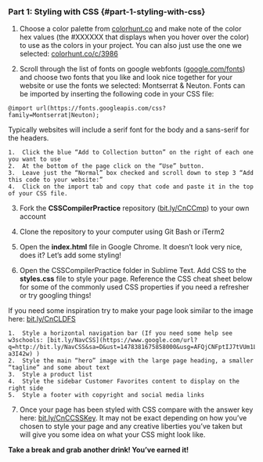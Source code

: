 ### Part 1:  Styling with CSS {#part-1-styling-with-css}

1.  Choose a color palette from [colorhunt.co](https://www.google.com/url?q=http://colorhunt.co/&sa=D&ust=1478381675849000&usg=AFQjCNEXcVJYXfFWdPSAFyEoq4PM_tnBMQ) and make note of the color hex values (the #XXXXXX that displays when you hover over the color) to use as the colors in your project.  You can also just use the one we selected: [colorhunt.co/c/3986](https://www.google.com/url?q=http://colorhunt.co/c/3986&sa=D&ust=1478381675850000&usg=AFQjCNHw0H2Makp2pEbucw5vRFceZ5uDFQ) 

2.  Scroll through the list of fonts on google webfonts ([google.com/fonts](https://www.google.com/url?q=https://www.google.com/fonts&sa=D&ust=1478381675851000&usg=AFQjCNHzwozQ7Hn7o5A8kVzLbdZlrw_aEQ)) and choose two fonts that you like and look nice together for your website or use the fonts we selected: Montserrat &amp; Neuton. Fonts can be imported by inserting the following code in your CSS file:

`@import url(https://fonts.googleapis.com/css?family=Montserrat|Neuton);`

  Typically websites will include a serif font for the body and a sans-serif for the headers.

    1.  Click the blue “Add to Collection button” on the right of each one you want to use
    2.  At the bottom of the page click on the “Use” button.
    3.  Leave just the “Normal” box checked and scroll down to step 3 “Add this code to your website:”
    4.  Click on the import tab and copy that code and paste it in the top of your CSS file.

3.  Fork the **CSSCompilerPractice** repository ([bit.ly/CnCCmp](https://www.google.com/url?q=http://bit.ly/CnCCmp&sa=D&ust=1478381675854000&usg=AFQjCNErZXRWwUn85j0f3ZhjdLCZzoC6Cw)) to your own account

4.  Clone the repository to your computer using Git Bash or iTerm2

5.  Open the **index.html** file in Google Chrome.  It doesn’t look very nice, does it?  Let’s add some styling!

6.  Open the CSSCompilerPractice folder in Sublime Text.  Add CSS to the **styles.css** file to style your page.  Reference the CSS cheat sheet below for some of the commonly used CSS properties if you need a refresher or try googling things!

  If you need some inspiration try to make your page look similar to the image here: [bit.ly/CnCLDFS](https://www.google.com/url?q=http://bit.ly/CnCLDFS&sa=D&ust=1478381675857000&usg=AFQjCNF5FzF7ahjrlu3p4kOdX35x83YyfQ) 

    1.  Style a horizontal navigation bar (If you need some help see w3schools: [bit.ly/NavCSS](https://www.google.com/url?q=http://bit.ly/NavCSS&sa=D&ust=1478381675858000&usg=AFQjCNFptIJ7tVUm1LfIj11snCv-a3I42w) )
    2.  Style the main “hero” image with the large page heading, a smaller “tagline” and some about text
    3.  Style a product list
    4.  Style the sidebar Customer Favorites content to display on the right side
    5.  Style a footer with copyright and social media links

7.  Once your page has been styled with CSS compare with the answer key here: [bit.ly/CnCCSSKey](https://www.google.com/url?q=http://bit.ly/CnCCSSKey&sa=D&ust=1478381675860000&usg=AFQjCNE_ZxeCyyssLUoOCvTMf4zzMBqHcA). It may not be exact depending on how you’ve chosen to style your page and any creative liberties you’ve taken but will give you some idea on what your CSS might look like.

**Take a break and grab another drink! You’ve earned it!**
